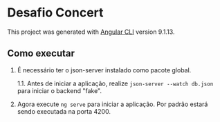 # Desafio Concert

This project was generated with [Angular CLI](https://github.com/angular/angular-cli) version 9.1.13.

## Como executar
1. É necessário ter o json-server instalado como pacote global.

    1.1. Antes de iniciar a aplicação, realize `json-server --watch db.json` para iniciar o backend "fake". 


2. Agora execute `ng serve` para iniciar a aplicação. Por padrão estará sendo executada na porta 4200.
